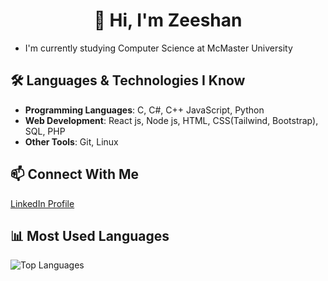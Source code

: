 <h1 align="center">👋 Hi, I'm Zeeshan</h1>

- I'm currently studying Computer Science at McMaster University

## 🛠 Languages & Technologies I Know
- **Programming Languages**: C, C#, C++ JavaScript, Python
- **Web Development**: React js, Node js, HTML, CSS(Tailwind, Bootstrap), SQL, PHP
- **Other Tools**: Git, Linux

## 📫 Connect With Me
[LinkedIn Profile](https://www.linkedin.com/in/zeeshan-bombaywala-8846b6289/)

## 📊 Most Used Languages
![Top Languages](https://github-readme-stats.vercel.app/api/top-langs/?username=zshan-dev&layout=compact&theme=tokyonight)


<!--
**zshan-dev/zshan-dev** is a ✨ _special_ ✨ repository because its `README.md` (this file) appears on your GitHub profile.

Here are some ideas to get you started:

- 🔭 I’m currently working on ...
- 🌱 I’m currently learning ...
- 👯 I’m looking to collaborate on ...
- 🤔 I’m looking for help with ...
- 💬 Ask me about ...
- 📫 How to reach me: ...
- 😄 Pronouns: ...
- ⚡ Fun fact: ...
-->
